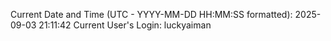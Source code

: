 Current Date and Time (UTC - YYYY-MM-DD HH:MM:SS formatted): 2025-09-03 21:11:42
Current User's Login: luckyaiman
